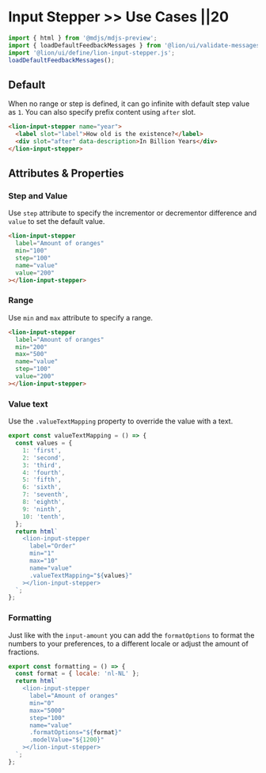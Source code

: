 # Input Stepper >> Use Cases ||20

```js script
import { html } from '@mdjs/mdjs-preview';
import { loadDefaultFeedbackMessages } from '@lion/ui/validate-messages.js';
import '@lion/ui/define/lion-input-stepper.js';
loadDefaultFeedbackMessages();
```

## Default

When no range or step is defined, it can go infinite with default step value as `1`. You can also specify prefix content using `after` slot.

```html preview-story
<lion-input-stepper name="year">
  <label slot="label">How old is the existence?</label>
  <div slot="after" data-description>In Billion Years</div>
</lion-input-stepper>
```

## Attributes & Properties

### Step and Value

Use `step` attribute to specify the incrementor or decrementor difference and `value` to set the default value.

```html preview-story
<lion-input-stepper
  label="Amount of oranges"
  min="100"
  step="100"
  name="value"
  value="200"
></lion-input-stepper>
```

### Range

Use `min` and `max` attribute to specify a range.

```html preview-story
<lion-input-stepper
  label="Amount of oranges"
  min="200"
  max="500"
  name="value"
  step="100"
  value="200"
></lion-input-stepper>
```

### Value text

Use the `.valueTextMapping` property to override the value with a text.

```js preview-story
export const valueTextMapping = () => {
  const values = {
    1: 'first',
    2: 'second',
    3: 'third',
    4: 'fourth',
    5: 'fifth',
    6: 'sixth',
    7: 'seventh',
    8: 'eighth',
    9: 'ninth',
    10: 'tenth',
  };
  return html`
    <lion-input-stepper
      label="Order"
      min="1"
      max="10"
      name="value"
      .valueTextMapping="${values}"
    ></lion-input-stepper>
  `;
};
```

### Formatting

Just like with the `input-amount` you can add the `formatOptions` to format the numbers to your preferences, to a different locale or adjust the amount of fractions.

```js preview-story
export const formatting = () => {
  const format = { locale: 'nl-NL' };
  return html`
    <lion-input-stepper
      label="Amount of oranges"
      min="0"
      max="5000"
      step="100"
      name="value"
      .formatOptions="${format}"
      .modelValue="${1200}"
    ></lion-input-stepper>
  `;
};
```
